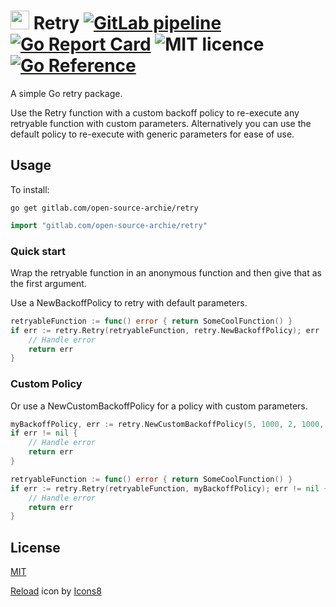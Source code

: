 # <img src="https://img.icons8.com/external-vitaliy-gorbachev-lineal-color-vitaly-gorbachev/60/000000/external-reload-arrows-vitaliy-gorbachev-lineal-color-vitaly-gorbachev-1.png" width="30"/> Retry [![GitLab pipeline](https://img.shields.io/gitlab/pipeline/open-source-archie/retry)](https://gitlab.com/open-source-archie/retry/builds) [![Go Report Card](https://goreportcard.com/badge/gitlab.com/open-source-archie/retry)](https://goreportcard.com/report/gitlab.com/open-source-archie/retry) ![MIT licence](https://img.shields.io/badge/license-MIT-green) [![Go Reference](https://pkg.go.dev/badge/gitlab.com/open-source-archie/retry.svg)](https://pkg.go.dev/gitlab.com/open-source-archie/retry)

A simple Go retry package.

Use the Retry function with a custom backoff policy to re-execute any retryable function with custom parameters.
Alternatively you can use the default policy to re-execute with generic parameters for ease of use.
## Usage
To install:
```
go get gitlab.com/open-source-archie/retry
```

```go
import "gitlab.com/open-source-archie/retry"
```

### Quick start
Wrap the retryable function in an anonymous function and then give that as the first argument.

Use a NewBackoffPolicy to retry with default parameters.
```go
retryableFunction := func() error { return SomeCoolFunction() }
if err := retry.Retry(retryableFunction, retry.NewBackoffPolicy); err != nil {
    // Handle error
	return err
}
```

### Custom Policy
Or use a NewCustomBackoffPolicy for a policy with custom parameters.
```go
myBackoffPolicy, err := retry.NewCustomBackoffPolicy(5, 1000, 2, 1000, 500, false)
if err != nil {
	// Handle error
	return err
}

retryableFunction := func() error { return SomeCoolFunction() }
if err := retry.Retry(retryableFunction, myBackoffPolicy); err != nil {
    // Handle error
	return err
}
```

## License
[MIT](https://choosealicense.com/licenses/mit/)

<a target="_blank" href="https://icons8.com/icon/57Gd8pKUv4bp/reload">Reload</a> icon by <a target="_blank" href="https://icons8.com">Icons8</a>

